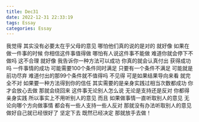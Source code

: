 ```yaml
---
title: Dec31
date: 2022-12-31 22:33:19
tags: Essay
categories: Essay
---
```


我觉得 其实没有必要太在乎父母的意见
哪怕他们真的说的是对的
就好像 如果在做一件事的时候
你相信这件事值得做 哪怕有人说这件事不能做
难道你就会停下不做吗 这不合理
就好像 我告诉你一种方法可以成功
你真的就会认真付出 获得成功吗
一件事情的成功 可能需要100个条件同时满足
只要有一个条件不满足 可能就是前功尽弃
难道付出的那99个条件就不值得吗 不见得
可是如果结果导向来看 就完全不对
如果要一种方法得到你的信任
其实需要的是亲身实践过相当次数都成功 你才会放心去做
那就会绕回来 这件事无论别人怎么说
无论是支持还是反对 你都得亲身实践
所以事实上不用听别人的意见
而且 如果做事情一直听取别人的意见
无论向哪个方向做事情 都会有一些人支持一些人反对
那就没有办法听取别人的意见
做好自己就已经很好了 坚定下去 既然已经决定 那就放手去做！

